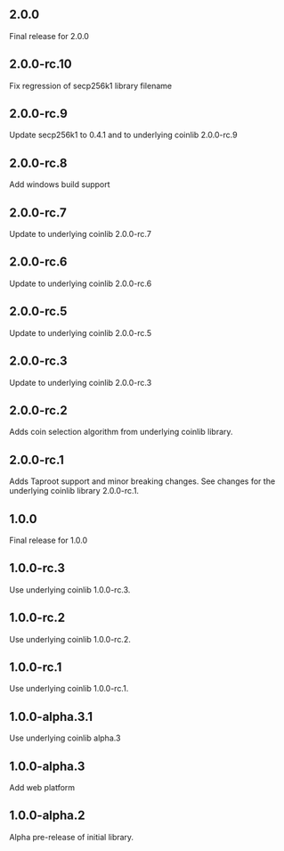 ## 2.0.0

Final release for 2.0.0

## 2.0.0-rc.10

Fix regression of secp256k1 library filename

## 2.0.0-rc.9

Update secp256k1 to 0.4.1 and to underlying coinlib 2.0.0-rc.9

## 2.0.0-rc.8

Add windows build support

## 2.0.0-rc.7

Update to underlying coinlib 2.0.0-rc.7

## 2.0.0-rc.6

Update to underlying coinlib 2.0.0-rc.6

## 2.0.0-rc.5

Update to underlying coinlib 2.0.0-rc.5

## 2.0.0-rc.3

Update to underlying coinlib 2.0.0-rc.3

## 2.0.0-rc.2

Adds coin selection algorithm from underlying coinlib library.

## 2.0.0-rc.1

Adds Taproot support and minor breaking changes. See changes for the underlying
coinlib library 2.0.0-rc.1.

## 1.0.0

Final release for 1.0.0

## 1.0.0-rc.3

Use underlying coinlib 1.0.0-rc.3.

## 1.0.0-rc.2

Use underlying coinlib 1.0.0-rc.2.

## 1.0.0-rc.1

Use underlying coinlib 1.0.0-rc.1.

## 1.0.0-alpha.3.1

Use underlying coinlib alpha.3

## 1.0.0-alpha.3

Add web platform

## 1.0.0-alpha.2

Alpha pre-release of initial library.
